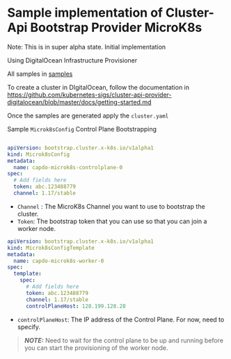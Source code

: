 # Sample implementation of Cluster-Api Bootstrap Provider MicroK8s

Note: This is in super alpha state. Initial implementation 

Using DigitalOcean Infrastructure Provisioner

All samples in [samples](config/samples)

To create a cluster in DIgitalOcean, follow the documentation in https://github.com/kubernetes-sigs/cluster-api-provider-digitalocean/blob/master/docs/getting-started.md

Once the samples are generated apply the `cluster.yaml`

Sample `Microk8sConfig` Control Plane Bootstrapping

```yaml

apiVersion: bootstrap.cluster.x-k8s.io/v1alpha1
kind: Microk8sConfig
metadata:
  name: capdo-microk8s-controlplane-0
spec:
  # Add fields here
  token: abc.123488779
  channel: 1.17/stable

```

* `Channel` : The MicroK8s Channel you want to use to bootstrap the cluster.
* `Token`: The bootstrap token that you can use so that you can join a worker node.

```yaml
apiVersion: bootstrap.cluster.x-k8s.io/v1alpha1
kind: Microk8sConfigTemplate
metadata:
  name: capdo-microk8s-worker-0
spec:
  template:
    spec:
      # Add fields here
      token: abc.123488779
      channel: 1.17/stable
      controlPlaneHost: 128.199.128.28
```

* `controlPlaneHost`: The IP address of the Control Plane.  For now, need to specify.

> **_NOTE:_**  Need to wait for the control plane to be up and running before you can start the provisioning of the worker node.
